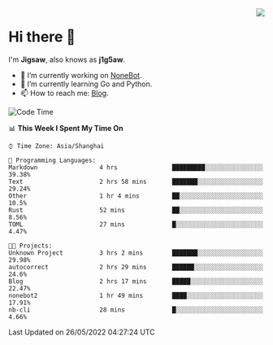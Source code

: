 <a href="#">
  <img align="right" src="https://github-readme-stats.vercel.app/api?username=j1g5awi&count_private=true&show_icons=true&title_color=80070B&text_color=B3B3B3&bg_color=212121&icon_color=80070B" />
</a>

# Hi there 👋

I'm **Jigsaw**, also knows as **j1g5aw**.

- 🔭 I’m currently working on [NoneBot](https://github.com/nonebot).
- 🌱 I’m currently learning Go and Python.
- 📫 How to reach me: [Blog](https://blog.maddestroyer.xyz/).

<!--START_SECTION:waka-->
![Code Time](http://img.shields.io/badge/Code%20Time-0%20secs-blue)

📊 **This Week I Spent My Time On** 

```text
⌚︎ Time Zone: Asia/Shanghai

💬 Programming Languages: 
Markdown                 4 hrs               █████████░░░░░░░░░░░░░░░░   39.38% 
Text                     2 hrs 58 mins       ███████░░░░░░░░░░░░░░░░░░   29.24% 
Other                    1 hr 4 mins         ██░░░░░░░░░░░░░░░░░░░░░░░   10.5% 
Rust                     52 mins             ██░░░░░░░░░░░░░░░░░░░░░░░   8.56% 
TOML                     27 mins             █░░░░░░░░░░░░░░░░░░░░░░░░   4.47%

🐱‍💻 Projects: 
Unknown Project          3 hrs 2 mins        ███████░░░░░░░░░░░░░░░░░░   29.98% 
autocorrect              2 hrs 29 mins       ██████░░░░░░░░░░░░░░░░░░░   24.6% 
Blog                     2 hrs 17 mins       █████░░░░░░░░░░░░░░░░░░░░   22.47% 
nonebot2                 1 hr 49 mins        ████░░░░░░░░░░░░░░░░░░░░░   17.91% 
nb-cli                   28 mins             █░░░░░░░░░░░░░░░░░░░░░░░░   4.66%

```


 Last Updated on 26/05/2022 04:27:24 UTC
<!--END_SECTION:waka-->
